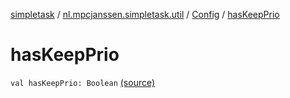 [simpletask](../../index.md) / [nl.mpcjanssen.simpletask.util](../index.md) / [Config](index.md) / [hasKeepPrio](.)

# hasKeepPrio

`val hasKeepPrio: Boolean` [(source)](https://github.com/mpcjanssen/simpletask-android/blob/master/src/main/java/nl/mpcjanssen/simpletask/util/Config.kt#L270)